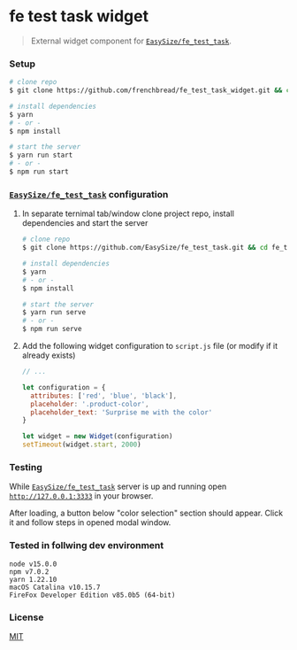 # fe test task widget

> External widget component for [`EasySize/fe_test_task`](https://github.com/EasySize/fe_test_task).

### Setup

```bash
# clone repo
$ git clone https://github.com/frenchbread/fe_test_task_widget.git && cd fe_test_task_widget

# install dependencies
$ yarn
# - or -
$ npm install

# start the server
$ yarn run start
# - or -
$ npm run start
```

### [`EasySize/fe_test_task`](https://github.com/EasySize) configuration

1. In separate ternimal tab/window clone project repo, install dependencies and start the server

    ```bash
    # clone repo
    $ git clone https://github.com/EasySize/fe_test_task.git && cd fe_test_task

    # install dependencies
    $ yarn
    # - or -
    $ npm install

    # start the server
    $ yarn run serve
    # - or -
    $ npm run serve
    ```

2. Add the following widget configuration to `script.js` file (or modify if it already exists)

    ```js
    // ...

    let configuration = {
      attributes: ['red', 'blue', 'black'],
      placeholder: '.product-color',
      placeholder_text: 'Surprise me with the color'
    }

    let widget = new Widget(configuration)
    setTimeout(widget.start, 2000)
    ```

### Testing

While [`EasySize/fe_test_task`](https://github.com/EasySize) server is up and running open [`http://127.0.0.1:3333`](`http://127.0.0.1:3333`) in your browser.

After loading, a button below "color selection" section should appear. Click it and follow steps in opened modal window.

### Tested in follwing dev environment

```
node v15.0.0
npm v7.0.2
yarn 1.22.10
macOS Catalina v10.15.7
FireFox Developer Edition v85.0b5 (64-bit)
```

### License

[MIT](https://github.com/frenchbread/fe_test_task_widget/blob/main/LICENSE)
